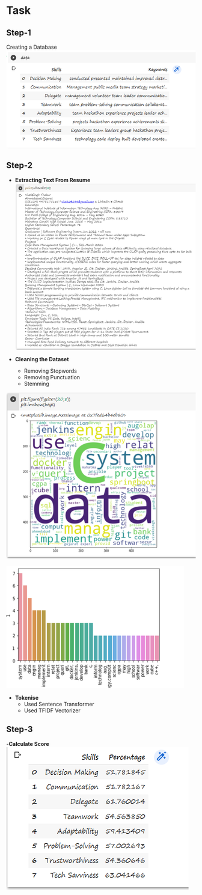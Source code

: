 # Task

## Step-1 
Creating a Database
![Dataset](https://github.com/GAUTAMSINGH102/Task/blob/main/Images/step1.png)

## Step-2
- **Extracting Text From Resume**
![Extract Text](https://github.com/GAUTAMSINGH102/Task/blob/main/Images/step2.png)

- **Cleaning the Dataset**
    - Removing Stopwords
    - Removing Punctuation
    - Stemming

![Extract Text](https://github.com/GAUTAMSINGH102/Task/blob/main/Images/step2.1.png)

![Extract Text](https://github.com/GAUTAMSINGH102/Task/blob/main/Images/step2.2.png)

- **Tokenise**
    - Used Sentence Transformer
    - Used TFIDF Vectorizer

## Step-3
-**Calculate Score**  
![Extract Text](https://github.com/GAUTAMSINGH102/Task/blob/main/Images/step3.png)





